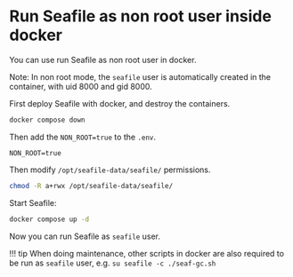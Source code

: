 # Run Seafile as non root user inside docker

You can use run Seafile as non root user in docker.

Note: In non root mode, the `seafile` user is automatically created in the container, with uid 8000 and gid 8000.

First deploy Seafile with docker, and destroy the containers.

```bash
docker compose down
```

Then add the `NON_ROOT=true` to the `.env`.

```env
NON_ROOT=true
```

Then modify `/opt/seafile-data/seafile/` permissions.

```bash
chmod -R a+rwx /opt/seafile-data/seafile/
```

Start Seafile:

```bash
docker compose up -d
```

Now you can run Seafile as `seafile` user.

!!! tip
    When doing maintenance, other scripts in docker are also required to be run as `seafile` user, e.g. `su seafile -c ./seaf-gc.sh`
